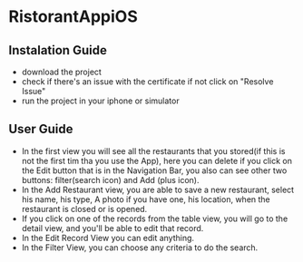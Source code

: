 # RistorantAppiOS

## Instalation Guide

* download the project
* check if there's an issue with the certificate if not click on "Resolve Issue"
* run the project in your iphone or simulator

## User Guide

* In the first view you will see all the restaurants that you stored(if this is not the first tim tha you use the App), here you can delete if you click on the Edit button that is in the Navigation Bar, you also can see other two buttons: filter(search icon) and Add (plus icon).
* In the Add Restaurant view, you are able to save a new restaurant, select his name, his type, A photo if you have one, his location, when the restaurant is closed or is opened.
* If you click on one of the records from the table view, you will go to the detail view, and you'll be able to edit that record.
* In the Edit Record View you can edit anything.
* In the Filter View, you can choose any criteria to do the search.
